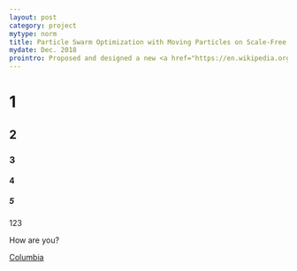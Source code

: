 ```yaml
---
layout: post
category: project
mytype: norm
title: Particle Swarm Optimization with Moving Particles on Scale-Free Networks
mydate: Dec. 2018
prointro: Proposed and designed a new <a href="https://en.wikipedia.org/wiki/Particle_swarm_optimization">PSO</a> algorithm to make full use of the heterogeneous property of scale-free networks and make exploration and exploitation more balance. The project has been published on IEEE Transactions on Network Science and Engineering with <a href="https://ieeexplore.ieee.org/document/8411503">doi</a>.
---
```

# 1
## 2
### 3
#### 4
##### 5

123

How are you?

[Columbia](http://www.columbia.edu)